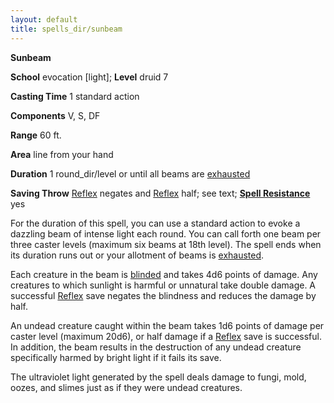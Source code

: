 ```yaml
---
layout: default
title: spells_dir/sunbeam
---
```

 **Sunbeam**

**School** evocation [light]; **Level** druid 7

**Casting Time** 1 standard action

**Components** V, S, DF

**Range** 60 ft.

**Area** line from your hand

**Duration** 1 round_dir/level or until all beams are [exhausted](../glossary#_exhausted)

**Saving Throw** [Reflex](../combat#_reflex) negates and [Reflex](../combat#_reflex) half; see text; **[Spell Resistance](../glossary#_spell-resistance)** yes

For the duration of this spell, you can use a standard action to evoke a dazzling beam of intense light each round. You can call forth one beam per three caster levels (maximum six beams at 18th level). The spell ends when its duration runs out or your allotment of beams is [exhausted](../glossary#_exhausted).

Each creature in the beam is [blinded](../glossary#_blinded) and takes 4d6 points of damage. Any creatures to which sunlight is harmful or unnatural take double damage. A successful [Reflex](../combat#_reflex) save negates the blindness and reduces the damage by half.

An undead creature caught within the beam takes 1d6 points of damage per caster level (maximum 20d6), or half damage if a [Reflex](../combat#_reflex) save is successful. In addition, the beam results in the destruction of any undead creature specifically harmed by bright light if it fails its save.

The ultraviolet light generated by the spell deals damage to fungi, mold, oozes, and slimes just as if they were undead creatures.

